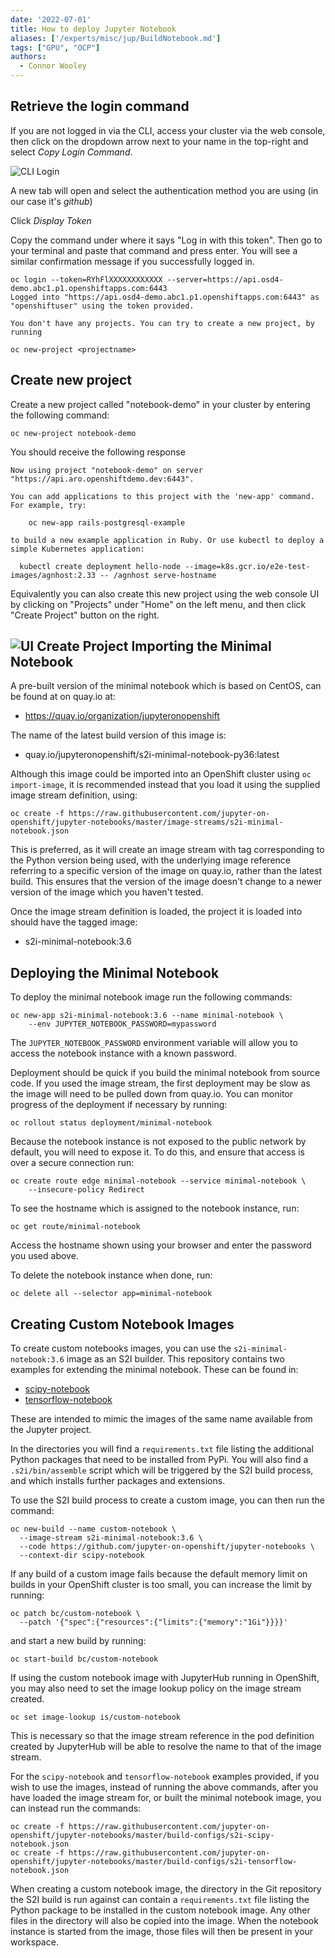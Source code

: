 ```yaml
---
date: '2022-07-01'
title: How to deploy Jupyter Notebook
aliases: ['/experts/misc/jup/BuildNotebook.md']
tags: ["GPU", "OCP"]
authors:
  - Connor Wooley
---
```


Retrieve the login command
--------------------------

If you are not logged in via the CLI, access your cluster via the web console, then click on the dropdown arrow next to your name in the top-right and select *Copy Login Command*.

![CLI Login](/experts/misc/jup/images/2-cli-login.png)

A new tab will open and select the authentication method you are using (in our case it's *github*)

Click *Display Token*

Copy the command under where it says "Log in with this token". Then go to your terminal and paste that command and press enter.  You will see a similar confirmation message if you successfully logged in.

    oc login --token=RYhFlXXXXXXXXXXXX --server=https://api.osd4-demo.abc1.p1.openshiftapps.com:6443
    Logged into "https://api.osd4-demo.abc1.p1.openshiftapps.com:6443" as "openshiftuser" using the token provided.

    You don't have any projects. You can try to create a new project, by running

    oc new-project <projectname>

Create new project
------------------

Create a new project called "notebook-demo" in your cluster by entering the following command:

  ```
  oc new-project notebook-demo
  ```
  You should receive the following response

    Now using project "notebook-demo" on server "https://api.aro.openshiftdemo.dev:6443".

    You can add applications to this project with the 'new-app' command. For example, try:

        oc new-app rails-postgresql-example

    to build a new example application in Ruby. Or use kubectl to deploy a simple Kubernetes application:

      kubectl create deployment hello-node --image=k8s.gcr.io/e2e-test-images/agnhost:2.33 -- /agnhost serve-hostname

Equivalently you can also create this new project using the web console UI by clicking on "Projects" under "Home" on the left menu, and then click "Create Project" button on the right.

![UI Create Project](/experts/misc/jup/images/2-createnewproj.png)
Importing the Minimal Notebook
------------------------------

A pre-built version of the minimal notebook which is based on CentOS, can be found at on quay.io at:

* https://quay.io/organization/jupyteronopenshift

The name of the latest build version of this image is:

* quay.io/jupyteronopenshift/s2i-minimal-notebook-py36:latest

Although this image could be imported into an OpenShift cluster using ``oc import-image``, it is recommended instead that you load it using the supplied image stream definition, using:

```
oc create -f https://raw.githubusercontent.com/jupyter-on-openshift/jupyter-notebooks/master/image-streams/s2i-minimal-notebook.json
```

This is preferred, as it will create an image stream with tag corresponding to the Python version being used, with the underlying image reference referring to a specific version of the image on quay.io, rather than the latest build. This ensures that the version of the image doesn't change to a newer version of the image which you haven't tested.

Once the image stream definition is loaded, the project it is loaded into should have the tagged image:

* s2i-minimal-notebook:3.6

Deploying the Minimal Notebook
------------------------------

To deploy the minimal notebook image run the following commands:

```
oc new-app s2i-minimal-notebook:3.6 --name minimal-notebook \
    --env JUPYTER_NOTEBOOK_PASSWORD=mypassword
```

The ``JUPYTER_NOTEBOOK_PASSWORD`` environment variable will allow you to access the notebook instance with a known password.

Deployment should be quick if you build the minimal notebook from source code. If you used the image stream, the first deployment may be slow as the image will need to be pulled down from quay.io. You can monitor progress of the deployment if necessary by running:

```
oc rollout status deployment/minimal-notebook
```

Because the notebook instance is not exposed to the public network by default, you will need to expose it. To do this, and ensure that access is over a secure connection run:

```
oc create route edge minimal-notebook --service minimal-notebook \
    --insecure-policy Redirect
```

To see the hostname which is assigned to the notebook instance, run:

```
oc get route/minimal-notebook
```

Access the hostname shown using your browser and enter the password you used above.

To delete the notebook instance when done, run:

```
oc delete all --selector app=minimal-notebook
```

Creating Custom Notebook Images
-------------------------------

To create custom notebooks images, you can use the ``s2i-minimal-notebook:3.6`` image as an S2I builder. This repository contains two examples for extending the minimal notebook. These can be found in:

* [scipy-notebook](https://github.com/jupyter-on-openshift/jupyter-notebooks/tree/develop/scipy-notebook)
* [tensorflow-notebook](https://github.com/jupyter-on-openshift/jupyter-notebooks/tree/develop/tensorflow-notebook)

These are intended to mimic the images of the same name available from the Jupyter project.

In the directories you will find a ``requirements.txt`` file listing the additional Python packages that need to be installed from PyPi. You will also find a ``.s2i/bin/assemble`` script which will be triggered by the S2I build process, and which installs further packages and extensions.

To use the S2I build process to create a custom image, you can then run the command:

```
oc new-build --name custom-notebook \
  --image-stream s2i-minimal-notebook:3.6 \
  --code https://github.com/jupyter-on-openshift/jupyter-notebooks \
  --context-dir scipy-notebook
```

If any build of a custom image fails because the default memory limit on builds in your OpenShift cluster is too small, you can increase the limit by running:

```
oc patch bc/custom-notebook \
  --patch '{"spec":{"resources":{"limits":{"memory":"1Gi"}}}}'
```

and start a new build by running:

```
oc start-build bc/custom-notebook
```

If using the custom notebook image with JupyterHub running in OpenShift, you may also need to set the image lookup policy on the image stream created.

```
oc set image-lookup is/custom-notebook
```

This is necessary so that the image stream reference in the pod definition created by JupyterHub will be able to resolve the name to that of the image stream.

For the ``scipy-notebook`` and ``tensorflow-notebook`` examples provided, if you wish to use the images, instead of running the above commands, after you have loaded the image stream for, or built the minimal notebook image, you can instead run the commands:

```
oc create -f https://raw.githubusercontent.com/jupyter-on-openshift/jupyter-notebooks/master/build-configs/s2i-scipy-notebook.json
oc create -f https://raw.githubusercontent.com/jupyter-on-openshift/jupyter-notebooks/master/build-configs/s2i-tensorflow-notebook.json
```

When creating a custom notebook image, the directory in the Git repository the S2I build is run against can contain a ``requirements.txt`` file listing the Python package to be installed in the custom notebook image. Any other files in the directory will also be copied into the image. When the notebook instance is started from the image, those files will then be present in your workspace.
